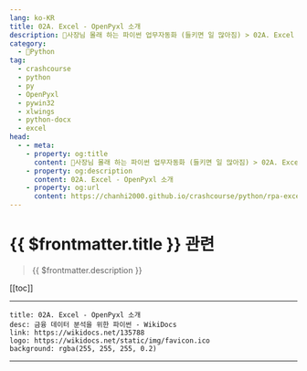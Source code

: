 ```yaml
---
lang: ko-KR
title: 02A. Excel - OpenPyxl 소개 
description: 🐍사장님 몰래 하는 파이썬 업무자동화 (들키면 일 많아짐) > 02A. Excel - OpenPyxl 소개 
category:
  - 🐍Python
tag: 
  - crashcourse
  - python
  - py
  - OpenPyxl
  - pywin32
  - xlwings
  - python-docx
  - excel
head:
  - - meta:
    - property: og:title
      content: 🐍사장님 몰래 하는 파이썬 업무자동화 (들키면 일 많아짐) > 02A. Excel - OpenPyxl 소개 
    - property: og:description
      content: 02A. Excel - OpenPyxl 소개 
    - property: og:url
      content: https://chanhi2000.github.io/crashcourse/python/rpa-excel/02a.html
---
```


# {{ $frontmatter.title }} 관련

> {{ $frontmatter.description }}

[[toc]]

---

```component VPCard
title: 02A. Excel - OpenPyxl 소개
desc: 금융 데이터 분석을 위한 파이썬 - WikiDocs
link: https://wikidocs.net/135788
logo: https://wikidocs.net/static/img/favicon.ico
background: rgba(255, 255, 255, 0.2)
```

---

<TagLinks />